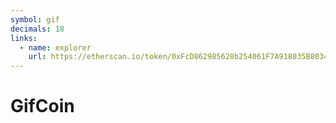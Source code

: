 ```yaml
---
symbol: gif
decimals: 18
links:
  - name: explorer
    url: https://etherscan.io/token/0xFcD862985628b254061F7A918035B80340D045d3
---
```


# GifCoin
